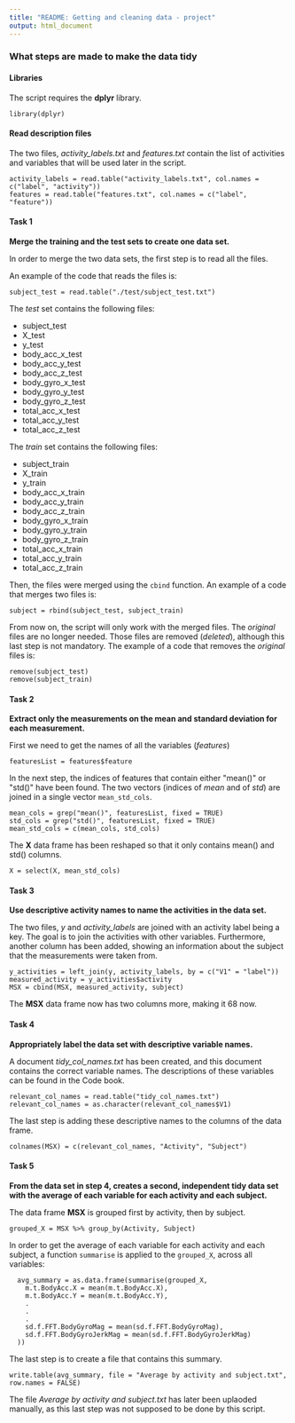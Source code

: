 ```yaml
---
title: "README: Getting and cleaning data - project"
output: html_document
---
```


### What steps are made to make the data tidy
 
 
  
#### Libraries

The script requires the **dplyr** library.
```{r}
library(dplyr)
```


 
#### Read description files

The two files, *activity_labels.txt* and *features.txt* contain the list of activities and variables that will be used later in the script.

```{r}
activity_labels = read.table("activity_labels.txt", col.names = c("label", "activity"))
features = read.table("features.txt", col.names = c("label", "feature"))
```


 
#### Task 1

**Merge the training and the test sets to create one data set.**

In order to merge the two data sets, the first step is to read all the files. 

An example of the code that reads the files is: 
```{r}
subject_test = read.table("./test/subject_test.txt")
```

The *test* set contains the following files:

* subject_test
* X_test
* y_test
* body_acc_x_test
* body_acc_y_test
* body_acc_z_test
* body_gyro_x_test
* body_gyro_y_test
* body_gyro_z_test
* total_acc_x_test
* total_acc_y_test
* total_acc_z_test

The *train* set contains the following files:

* subject_train
* X_train
* y_train
* body_acc_x_train
* body_acc_y_train
* body_acc_z_train
* body_gyro_x_train
* body_gyro_y_train
* body_gyro_z_train
* total_acc_x_train
* total_acc_y_train
* total_acc_z_train

Then, the files were merged using the `cbind` function. An example of a code that merges two files is:

```{r}
subject = rbind(subject_test, subject_train)
```

From now on, the script will only work with the merged files. The *original* files are no longer needed. Those files are removed (*deleted*), although this last step is not mandatory. The example of a code that removes the *original* files is:

```{r}
remove(subject_test)
remove(subject_train)
```


 
#### Task 2

**Extract only the measurements on the mean and standard deviation for each measurement.**

First we need to get the names of all the variables (*features*)

```{r}
featuresList = features$feature
```

In the next step, the indices of features that contain either "mean()" or "std()" have been found. The two vectors (indices of *mean* and of *std*) are joined in a single vector `mean_std_cols`.

```{r}
mean_cols = grep("mean()", featuresList, fixed = TRUE)
std_cols = grep("std()", featuresList, fixed = TRUE)
mean_std_cols = c(mean_cols, std_cols)
```

The **X** data frame has been reshaped so that it only contains mean() and std() columns.

```{r}
X = select(X, mean_std_cols)
```


 
#### Task 3

**Use descriptive activity names to name the activities in the data set.**

The two files, *y* and *activity_labels* are joined with an activity label being a key. The goal is to join the activities with other variables. Furthermore, another column has been added, showing an information about the subject that the measurements were taken from.

```{r}
y_activities = left_join(y, activity_labels, by = c("V1" = "label"))
measured_activity = y_activities$activity
MSX = cbind(MSX, measured_activity, subject)
```

The **MSX** data frame now has two columns more, making it 68 now.


 
#### Task 4

**Appropriately label the data set with descriptive variable names.**

A document *tidy_col_names.txt* has been created, and this document contains the correct variable names. The descriptions of these variables can be found in the Code book.

```{r}
relevant_col_names = read.table("tidy_col_names.txt")
relevant_col_names = as.character(relevant_col_names$V1)
```

The last step is adding these descriptive names to the columns of the data frame.

```{r}
colnames(MSX) = c(relevant_col_names, "Activity", "Subject")
```


 
#### Task 5

**From the data set in step 4, creates a second, independent tidy data set with the average of each variable for each activity and each subject.**

The data frame **MSX** is grouped first by activity, then by subject.

```{r}
grouped_X = MSX %>% group_by(Activity, Subject)
```

In order to get the average of each variable for each activity and each subject, a function `summarise` is applied to the `grouped_X`, across all variables:

```{r}
  avg_summary = as.data.frame(summarise(grouped_X,
    m.t.BodyAcc.X = mean(m.t.BodyAcc.X),
    m.t.BodyAcc.Y = mean(m.t.BodyAcc.Y),
    .
    .
    .
    sd.f.FFT.BodyGyroMag = mean(sd.f.FFT.BodyGyroMag),
    sd.f.FFT.BodyGyroJerkMag = mean(sd.f.FFT.BodyGyroJerkMag)
  ))
```

The last step is to create a file that contains this summary.

```{r}
write.table(avg_summary, file = "Average by activity and subject.txt", row.names = FALSE)
```

The file *Average by activity and subject.txt* has later been uplaoded manually, as this last step was not supposed to be done by this script.